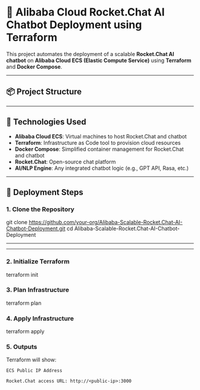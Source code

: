 # 🤖 Alibaba Cloud Rocket.Chat AI Chatbot Deployment using Terraform

This project automates the deployment of a scalable **Rocket.Chat AI chatbot** on **Alibaba Cloud ECS (Elastic Compute Service)** using **Terraform** and **Docker Compose**.

---

## 📦 Project Structure


---

## 🧰 Technologies Used

- **Alibaba Cloud ECS**: Virtual machines to host Rocket.Chat and chatbot
- **Terraform**: Infrastructure as Code tool to provision cloud resources
- **Docker Compose**: Simplified container management for Rocket.Chat and chatbot
- **Rocket.Chat**: Open-source chat platform
- **AI/NLP Engine**: Any integrated chatbot logic (e.g., GPT API, Rasa, etc.)

---

## 🚀 Deployment Steps

### 1. Clone the Repository

git clone https://github.com/your-org/Alibaba-Scalable-Rocket.Chat-AI-Chatbot-Deployment.git
cd Alibaba-Scalable-Rocket.Chat-AI-Chatbot-Deployment

---
---
### 2. Initialize Terraform

terraform init


### 3. Plan Infrastructure


terraform plan


### 4. Apply Infrastructure

terraform apply




### 5. Outputs

Terraform will show:

    ECS Public IP Address

    Rocket.Chat access URL: http://<public-ip>:3000
